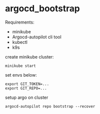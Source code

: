 # argocd_bootstrap

Requirements:
* minikube
* Argocd-autopilot cli tool
* kubectl
* k9s

create minikube cluster:
```shell
minikube start
```
set envs below:
```shell
export GIT_TOKEN=...
export GIT_REPO=...
```
setup argo on cluster 
```shell
argocd-autopilot repo bootstrap --recover
```